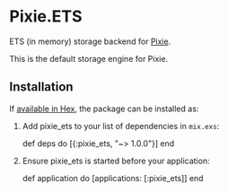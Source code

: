 # Pixie.ETS

ETS (in memory) storage backend for [Pixie](https://github.com/messagerocket/pixie).

This is the default storage engine for Pixie.

## Installation

If [available in Hex](https://hex.pm/docs/publish), the package can be installed as:

  1. Add pixie_ets to your list of dependencies in `mix.exs`:

        def deps do
          [{:pixie_ets, "~> 1.0.0"}]
        end

  2. Ensure pixie_ets is started before your application:

        def application do
          [applications: [:pixie_ets]]
        end

